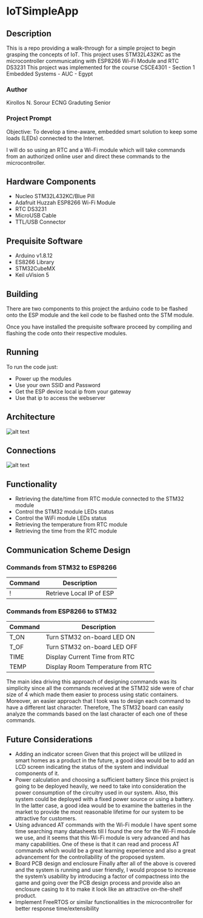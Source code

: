 # IoTSimpleApp

## Description
This is a repo providing a walk-through for a simple project to begin grasping the concepts of IoT. This project uses STM32L432KC as the microcontroller communicating with ESP8266 Wi-Fi Module and RTC DS3231 
This project was implemented for the course CSCE4301 - Section 1 Embedded Systems - AUC - Egypt

### Author

Kirollos N. Sorour ECNG Graduting Senior

### Project Prompt

Objective: To develop a time-aware, embedded smart solution to keep some loads (LEDs) connected to the Internet.

I will do so using an RTC and a Wi-Fi module which will take commands from an authorized online user and direct these commands to the microcontroller.

## Hardware Components

* Nucleo STM32L432KC/Blue Pill
* Adafruit Huzzah ESP8266 Wi-Fi Module
* RTC DS3231
* MicroUSB Cable
* TTL/USB Connector

## Prequisite Software

* Arduino v1.8.12
* ES8266 Library
* STM32CubeMX
* Keil uVision 5

## Building

There are two components to this project the arduino code to be flashed onto the ESP module and the keil code to be flashed onto the STM module.

Once you have installed the prequisite software proceed by compiling and flashing the code onto their respective modules.

## Running

To run the code just:
- Power up the modules
- Use your own SSID and Password
- Get the ESP device local ip from your gateway
- Use that ip to access the webserver

## Architecture

![alt text](https://github.com/KirollosNagi/IoTSimpleApp/tree/master/Support_Material/architecture.png "Architecture IMG")

## Connections

![alt text](https://github.com/KirollosNagi/IoTSimpleApp/tree/master/Support_Material/Connections.jpeg "Connections IMG")

## Functionality

* Retrieving the date/time from RTC module connected to the STM32 module
* Control the STM32 module LEDs status
* Control the WiFi module LEDs status
* Retrieving the temperature from RTC module
* Retrieving the time from the RTC module

## Communication Scheme Design 

### Commands from STM32 to ESP8266
| Command | Description |
|---|---|
| ! | Retrieve Local IP of ESP |

### Commands from ESP8266 to STM32
| Command | Description |
|---|---|
| T_ON | Turn STM32 on-board LED ON |
| T_OF | Turn STM32 on-board LED OFF |
| TIME | Display Current Time from RTC |
| TEMP | Display Room Temperature from RTC |


The main idea driving this approach of designing commands was its simplicity since all the commands received at the STM32 side were of char size of 4 which made them easier to process using static containers. Moreover, an easier approach that I took was to design each command to have a different last character. Therefore, The STM32 board can easily analyze the commands based on the last character of each one of these commands.


## Future Considerations

* Adding an indicator screen
Given that this project will be utilized in smart homes as a product in the future, a good idea would be to add an LCD screen indicating the status of the system and individual components of it.
* Power calculation and choosing a sufficient battery
Since this project is going to be deployed heavily, we need to take into consideration the power consumption of the circuitry used in our system. Also, this system could be deployed with a fixed power source or using a battery. In the latter case, a good idea would be to examine the batteries in the market to provide the most reasonable lifetime for our system to be attractive for customers.
* Using advanced AT commands with the Wi-Fi module
I have spent some time searching many datasheets till I found the one for the Wi-Fi module we use, and it seems that this Wi-Fi module is very advanced and has many capabilities. One of these is that it can read and process AT commands which would be a great learning experience and also a great advancement for the controllability of the proposed system.
* Board PCB design and enclosure
Finally after all of the above is covered and the system is running and user friendly, I would propose to increase the system’s usability by introducing a factor of compactness into the game and going over the PCB design process and provide also an enclosure casing to it to make it look like an attractive on-the-shelf product.
* Implement FreeRTOS or similar functionalities in the microcontroller for better response time/extensibility
